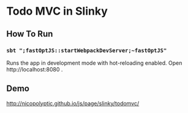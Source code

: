 # Todo MVC in Slinky

## How To Run
### `sbt ";fastOptJS::startWebpackDevServer;~fastOptJS"`
Runs the app in development mode with hot-reloading enabled.
Open http://localhost:8080 .

## Demo
http://nicopolyptic.github.io/js/page/slinky/todomvc/
